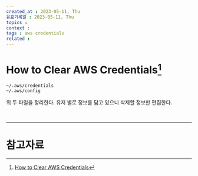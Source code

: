 ```yaml
---
created_at : 2023-05-11, Thu
유효기록일 : 2023-05-11, Thu
topics : 
context : 
tags : aws credentials
related : 
---
```

# How to Clear AWS Credentials[^1]

```
~/.aws/credentials
~/.aws/config
```
위 두 파일을 정리한다. 유저 별로 정보를 담고 있으니 삭제할 정보만 편집한다. 

<br>

---
# 참고자료

[^1]: [How to Clear AWS Credentials](https://stackoverflow.com/questions/46319880/how-do-i-clear-the-credentials-in-aws-configure)
